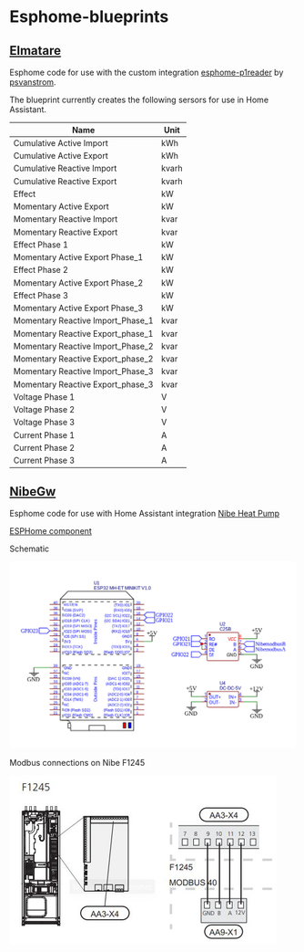 # Esphome-blueprints

## [Elmatare](elmatare.yaml)
Esphome code for use with the custom integration [esphome-p1reader](https://github.com/psvanstrom/esphome-p1reader/) by [psvanstrom](https://github.com/psvanstrom).

The blueprint currently creates the following sersors for use in Home Assistant.

| Name | Unit |
| --- | --- |
| Cumulative Active Import | kWh |
| Cumulative Active Export | kWh |
| Cumulative Reactive Import |kvarh |
| Cumulative Reactive Export | kvarh |
| Effect | kW |
| Momentary Active Export | kW |
| Momentary Reactive Import |kvar |
| Momentary Reactive Export | kvar |
| Effect Phase 1 | kW |
| Momentary Active Export Phase_1 | kW |
| Effect Phase 2 | kW |
| Momentary Active Export Phase_2 | kW |
| Effect Phase 3 | kW |
| Momentary Active Export Phase_3 | kW |
| Momentary Reactive Import_Phase_1 | kvar |
| Momentary Reactive Export_phase_1 | kvar |
| Momentary Reactive Import_Phase_2 | kvar |
| Momentary Reactive Export_phase_2 | kvar |
| Momentary Reactive Import_Phase_3 | kvar | 
| Momentary Reactive Export_phase_3 | kvar |
| Voltage Phase 1 | V |
| Voltage Phase 2 | V |
| Voltage Phase 3 | V |
| Current Phase 1 | A |
| Current Phase 2 | A |
| Current Phase 3 | A |

## [NibeGw](nibegw.yaml)
Esphome code for use with Home Assistant integration [Nibe Heat Pump](https://www.home-assistant.io/integrations/nibe_heatpump)

[ESPHome component](https://github.com/elupus/esphome-nibe)

Schematic

![Schematic ESP32](images/schematic_nibegw.jpg)

Modbus connections on Nibe F1245

![Nibe F1245 modbus connection](images/nibe_modbus_f1245.jpg)

